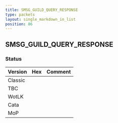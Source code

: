 ```yaml
---
title: SMSG_GUILD_QUERY_RESPONSE
type: packets
layout: single_markdown_in_list
position: 86
---
```


## SMSG_GUILD_QUERY_RESPONSE

### Status

Version | Hex | Comment
---------- | ---------- | ---------- 
Classic |  |  
TBC |  |  
WotLK |  |  
Cata |  |  
MoP |  |  